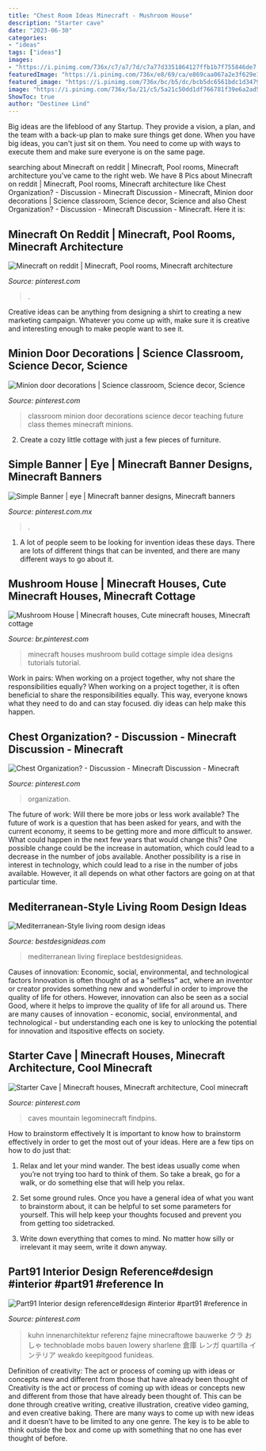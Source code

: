 ```yaml
---
title: "Chest Room Ideas Minecraft - Mushroom House"
description: "Starter cave"
date: "2023-06-30"
categories:
- "ideas"
tags: ["ideas"]
images:
- "https://i.pinimg.com/736x/c7/a7/7d/c7a77d3351864127ffb1b7f755846de7.jpg"
featuredImage: "https://i.pinimg.com/736x/e8/69/ca/e869caa067a2e3f629e1cb49a026e944.jpg"
featured_image: "https://i.pinimg.com/736x/bc/b5/dc/bcb5dc6561bdc1d34795693145a39d63.jpg"
image: "https://i.pinimg.com/736x/5a/21/c5/5a21c50dd1df766781f39e6a2ad56713--minecraft-classroom-minion-classroom.jpg"
ShowToc: true
author: "Destinee Lind"
---
```



Big ideas are the lifeblood of any Startup. They provide a vision, a plan, and the team with a back-up plan to make sure things get done. When you have big ideas, you can't just sit on them. You need to come up with ways to execute them and make sure everyone is on the same page.

	

		
searching about Minecraft on reddit | Minecraft, Pool rooms, Minecraft architecture you've came to the right web. We have 8 Pics about Minecraft on reddit | Minecraft, Pool rooms, Minecraft architecture like Chest Organization? - Discussion - Minecraft Discussion - Minecraft, Minion door decorations | Science classroom, Science decor, Science and also Chest Organization? - Discussion - Minecraft Discussion - Minecraft. Here it is:
		
    
## Minecraft On Reddit | Minecraft, Pool Rooms, Minecraft Architecture

<img loading=lazy src="https://i.pinimg.com/736x/6d/33/f7/6d33f7e23b3e8180b79e636e20b49b5a.jpg" onerror="this.onerror=null;this.src='https://tse1.mm.bing.net/th?id=OIP.BcILUfH1RKXyrZy66VEoeAHaEK&amp;pid=15.1';" alt="Minecraft on reddit | Minecraft, Pool rooms, Minecraft architecture">

_Source: pinterest.com_

>. 

	

Creative ideas can be anything from designing a shirt to creating a new marketing campaign. Whatever you come up with, make sure it is creative and interesting enough to make people want to see it.

    
## Minion Door Decorations | Science Classroom, Science Decor, Science

<img loading=lazy src="https://i.pinimg.com/736x/5a/21/c5/5a21c50dd1df766781f39e6a2ad56713--minecraft-classroom-minion-classroom.jpg" onerror="this.onerror=null;this.src='https://tse1.mm.bing.net/th?id=OIP.6xVxo-P83ejiWZp52bj8KAHaJ3&amp;pid=15.1';" alt="Minion door decorations | Science classroom, Science decor, Science">

_Source: pinterest.com_

>classroom minion door decorations science decor teaching future class themes minecraft minions. 

	

2. Create a cozy little cottage with just a few pieces of furniture.

    
## Simple Banner | Eye | Minecraft Banner Designs, Minecraft Banners

<img loading=lazy src="https://i.pinimg.com/736x/c7/a7/7d/c7a77d3351864127ffb1b7f755846de7.jpg" onerror="this.onerror=null;this.src='https://tse2.mm.bing.net/th?id=OIP.G-s4-bP0T2s_m01B_V8xuAHaGJ&amp;pid=15.1';" alt="Simple Banner | eye | Minecraft banner designs, Minecraft banners">

_Source: pinterest.com.mx_

>. 

	

1. A lot of people seem to be looking for invention ideas these days. There are lots of different things that can be invented, and there are many different ways to go about it. 

    
## Mushroom House | Minecraft Houses, Cute Minecraft Houses, Minecraft Cottage

<img loading=lazy src="https://i.pinimg.com/736x/55/66/db/5566dbe6c596b9e1dae4b7c5533d6198.jpg" onerror="this.onerror=null;this.src='https://tse1.mm.bing.net/th?id=OIP.YjWhjNab6Y42t_67FoblwgHaFj&amp;pid=15.1';" alt="Mushroom House | Minecraft houses, Cute minecraft houses, Minecraft cottage">

_Source: br.pinterest.com_

>minecraft houses mushroom build cottage simple idea designs tutorials tutorial. 

	

Work in pairs: When working on a project together, why not share the responsibilities equally?
When working on a project together, it is often beneficial to share the responsibilities equally. This way, everyone knows what they need to do and can stay focused. diy ideas can help make this happen.

    
## Chest Organization? - Discussion - Minecraft Discussion - Minecraft

<img loading=lazy src="https://i.pinimg.com/736x/62/3c/4e/623c4e8478b1abedc18052896a6e63f6--storage-room-discussion.jpg" onerror="this.onerror=null;this.src='https://tse3.mm.bing.net/th?id=OIP.wyGRmtZnCjPH8mFMpqMdaQHaD7&amp;pid=15.1';" alt="Chest Organization? - Discussion - Minecraft Discussion - Minecraft">

_Source: pinterest.com_

>organization. 

	

The future of work: Will there be more jobs or less work available?
The future of work is a question that has been asked for years, and with the current economy, it seems to be getting more and more difficult to answer. What could happen in the next few years that would change this? One possible change could be the increase in automation, which could lead to a decrease in the number of jobs available. Another possibility is a rise in interest in technology, which could lead to a rise in the number of jobs available. However, it all depends on what other factors are going on at that particular time.

    
## Mediterranean-Style Living Room Design Ideas

<img loading=lazy src="http://cdn.bestdesignideas.com/wp-content/uploads/2015/01/Mediterranean-Style-living-room-design-fireplace-909x1226.jpg" onerror="this.onerror=null;this.src='https://tse4.mm.bing.net/th?id=OIP.QJgUT1DlEnnq_YOoyawB9wHaJ-&amp;pid=15.1';" alt="Mediterranean-Style living room design ideas">

_Source: bestdesignideas.com_

>mediterranean living fireplace bestdesignideas. 

	

Causes of innovation: Economic, social, environmental, and technological factors
Innovation is often thought of as a "selfless" act, where an inventor or creator provides something new and wonderful in order to improve the quality of life for others. However, innovation can also be seen as a social Good, where it helps to improve the quality of life for all around us. There are many causes of innovation - economic, social, environmental, and technological - but understanding each one is key to unlocking the potential for innovation and itspositive effects on society.

    
## Starter Cave | Minecraft Houses, Minecraft Architecture, Cool Minecraft

<img loading=lazy src="https://i.pinimg.com/736x/bc/b5/dc/bcb5dc6561bdc1d34795693145a39d63.jpg" onerror="this.onerror=null;this.src='https://tse4.mm.bing.net/th?id=OIP.H7E2KI8u8Y-bsM4LsrJ0PAHaMj&amp;pid=15.1';" alt="Starter Cave | Minecraft houses, Minecraft architecture, Cool minecraft">

_Source: pinterest.com_

>caves mountain legominecraft findpins. 

	

How to brainstorm effectively
It is important to know how to brainstorm effectively in order to get the most out of your ideas. Here are a few tips on how to do just that:
1. Relax and let your mind wander. The best ideas usually come when you’re not trying too hard to think of them. So take a break, go for a walk, or do something else that will help you relax.

2. Set some ground rules. Once you have a general idea of what you want to brainstorm about, it can be helpful to set some parameters for yourself. This will help keep your thoughts focused and prevent you from getting too sidetracked.

3. Write down everything that comes to mind. No matter how silly or irrelevant it may seem, write it down anyway.

    
## Part91 Interior Design Reference#design #interior #part91 #reference In

<img loading=lazy src="https://i.pinimg.com/736x/e8/69/ca/e869caa067a2e3f629e1cb49a026e944.jpg" onerror="this.onerror=null;this.src='https://tse1.mm.bing.net/th?id=OIP.HCuU-rXOwMVM1-jdYprMEQHaNK&amp;pid=15.1';" alt="Part91 Interior design reference#design #interior #part91 #reference in">

_Source: pinterest.com_

>kuhn innenarchitektur referenz fajne minecraftowe bauwerke クラ おしゃ technoblade mobs bauen lowery sharlene 倉庫 レンガ quartilla インテリア weakdo keepitgood funideas. 

	

Definition of creativity: The act or process of coming up with ideas or concepts new and different from those that have already been thought of
Creativity is the act or process of coming up with ideas or concepts new and different from those that have already been thought of. This can be done through creative writing, creative illustration, creative video gaming, and even creative baking. There are many ways to come up with new ideas and it doesn’t have to be limited to any one genre. The key is to be able to think outside the box and come up with something that no one has ever thought of before.

